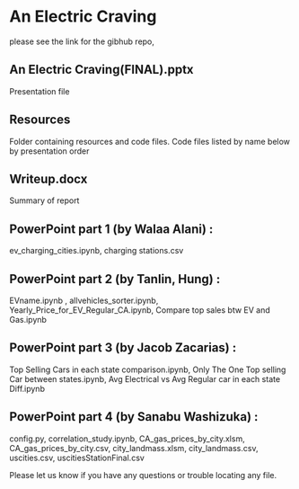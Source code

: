 # An Electric Craving
please see the link for the gibhub repo, 

## An Electric Craving(FINAL).pptx
Presentation file

## Resources
Folder containing resources and code files. Code files listed by name below by presentation order

## Writeup.docx
Summary of report

## PowerPoint part 1 (by Walaa Alani) : 
ev_charging_cities.ipynb, 
charging stations.csv

## PowerPoint part 2 (by Tanlin, Hung) : 
EVname.ipynb , allvehicles_sorter.ipynb, 
Yearly_Price_for_EV_Regular_CA.ipynb, 
Compare top sales btw EV and Gas.ipynb

## PowerPoint part 3 (by Jacob Zacarias) : 
Top Selling Cars in each state comparison.ipynb, 
Only The One Top selling Car between states.ipynb, 
Avg Electrical vs Avg Regular car in each state Diff.ipynb 

## PowerPoint part 4 (by Sanabu Washizuka) :  
config.py, correlation_study.ipynb, 
CA_gas_prices_by_city.xlsm, 
CA_gas_prices_by_city.csv, 
city_landmass.xlsm, 
city_landmass.csv, 
uscities.csv, 
uscitiesStationFinal.csv

Please let us know if you have any questions or trouble locating any file.

